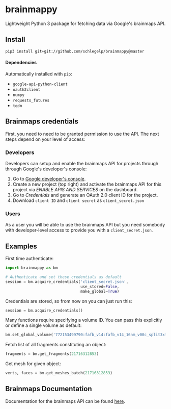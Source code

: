 # brainmappy

Lightweight Python 3 package for fetching data via Google's brainmaps API.

## Install

`pip3 install git+git://github.com/schlegelp/brainmappy@master`

#### Dependencies
Automatically installed with `pip`:

- `google-api-python-client`
- `oauth2client`
- `numpy`
- `requests_futures`
- `tqdm`

## Brainmaps credentials

First, you need to need to be granted permission to use the API. The next steps
depend on your level of access:

### Developers

Developers can setup and enable the brainmaps API for projects through
through Google's developer's console:

1. Go to [Google developer's console](https://console.developers.google.com).
2. Create a new project (top right) and activate the brainmaps API for this
   project via *ENABLE APIS AND SERVICES* on the dashboard.
3. Go to *Credentials* and generate an OAuth 2.0 client ID for the project.
4. Download `client ID` and `client secret` as `client_secret.json`

### Users

As a user you will be able to use the brainmaps API but you need somebody with
developer-level access to provide you with a `client_secret.json`.

## Examples

First time authenticate:

```Python
import brainmappy as bm

# Authenticate and set these credentials as default
session = bm.acquire_credentials('client_secret.json',
                                 use_stored=False,
                                 make_global=True)
```

Credentials are stored, so from now on you can just run this:

```Python
session = bm.acquire_credentials()
```

Many functions require specifying a volume ID. You can pass this explicitly
or define a single volume as default:

```Python
bm.set_global_volume('772153499790:fafb_v14:fafb_v14_16nm_v00c_split3xfill2')
```

Fetch list of all fragments constituting an object:

```Python
fragments = bm.get_fragments(21716312853)
```

Get mesh for given object:

```Python
verts, faces = bm.get_meshes_batch(21716312853)
```

## Brainmaps Documentation

Documentation for the brainmaps API can be found [here](https://developers.google.com/brainmaps/help_pages/python_quickstart).
